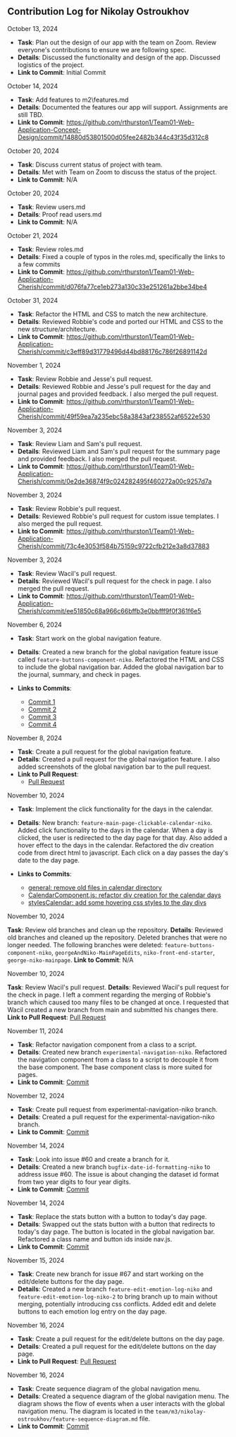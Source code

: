 ## Contribution Log for Nikolay Ostroukhov

October 13, 2024

- **Task**: Plan out the design of our app with the team on Zoom. Review everyone's contributions to ensure we are following spec.
- **Details**: Discussed the functionality and design of the app. Discussed logistics of the project.
- **Link to Commit**: Initial Commit

October 14, 2024

- **Task**: Add features to m2\features.md
- **Details**: Documented the features our app will support. Assignments are still TBD.
- **Link to Commit**: https://github.com/rthurston1/Team01-Web-Application-Concept-Design/commit/14880d53801500d05fee2482b344c43f35d312c8

October 20, 2024

- **Task**: Discuss current status of project with team.
- **Details**: Met with Team on Zoom to discuss the status of the project.
- **Link to Commit**: N/A

October 20, 2024

- **Task**: Review users.md
- **Details**: Proof read users.md
- **Link to Commit**: N/A

October 21, 2024

- **Task**: Review roles.md
- **Details**: Fixed a couple of typos in the roles.md, specifically the links to a few commits
- **Link to Commit**: https://github.com/rthurston1/Team01-Web-Application-Cherish/commit/d076fa77ce1eb273a130c33e251261a2bbe34be4

October 31, 2024

- **Task**: Refactor the HTML and CSS to match the new architecture.
- **Details**: Reviewed Robbie's code and ported our HTML and CSS to the new structure/architecture.
- **Link to Commit**: https://github.com/rthurston1/Team01-Web-Application-Cherish/commit/c3eff89d31779496d44bd88176c786f26891142d

November 1, 2024

- **Task**: Review Robbie and Jesse's pull request.
- **Details**: Reviewed Robbie and Jesse's pull request for the day and journal pages and provided feedback. I also merged the pull request.
- **Link to Commit**: https://github.com/rthurston1/Team01-Web-Application-Cherish/commit/49f59ea7a235ebc58a3843af238552af6522e530

November 3, 2024

- **Task**: Review Liam and Sam's pull request.
- **Details**: Reviewed Liam and Sam's pull request for the summary page and provided feedback. I also merged the pull request.
- **Link to Commit**: https://github.com/rthurston1/Team01-Web-Application-Cherish/commit/0e2de36874f9c024282495f460272a00c9257d7a

November 3, 2024

- **Task**: Review Robbie's pull request.
- **Details**: Reviewed Robbie's pull request for custom issue templates. I also merged the pull request.
- **Link to Commit**: https://github.com/rthurston1/Team01-Web-Application-Cherish/commit/73c4e3053f584b75159c9722cfb212e3a8d37883

November 3, 2024

- **Task**: Review Wacil's pull request.
- **Details**: Reviewed Wacil's pull request for the check in page. I also merged the pull request.
- **Link to Commit**: https://github.com/rthurston1/Team01-Web-Application-Cherish/commit/ee51850c68a966c66bffb3e0bbfff9f0f361f6e5

November 6, 2024

- **Task**: Start work on the global navigation feature.
- **Details**: Created a new branch for the global navigation feature issue called `feature-buttons-component-niko`. Refactored the HTML and CSS to include the global navigation bar. Added the global navigation bar to the journal, summary, and check in pages.

- **Links to Commits**:
  - [Commit 1](https://github.com/rthurston1/Team01-Web-Application-Cherish/commit/2fdd64e451c18812953543aa26c8d670850c697a)
  - [Commit 2](https://github.com/rthurston1/Team01-Web-Application-Cherish/commit/f0afe6238031d1e9e13c9e2f15cdfe1005537cc3)
  - [Commit 3](https://github.com/rthurston1/Team01-Web-Application-Cherish/commit/4a38e0c779491ea3250ee69b16b55e60f1baf657)
  - [Commit 4](https://github.com/rthurston1/Team01-Web-Application-Cherish/commit/d6e20fe49299e7b8b9edf6d944930387b9aa8d16)

November 8, 2024

- **Task**: Create a pull request for the global navigation feature.
- **Details**: Created a pull request for the global navigation feature. I also added screenshots of the global navigation bar to the pull request.
- **Link to Pull Request**:
  - [Pull Request](https://github.com/rthurston1/Team01-Web-Application-Cherish/pull/36)

November 10, 2024

- **Task**: Implement the click functionality for the days in the calendar.
- **Details**: New branch: `feature-main-page-clickable-calendar-niko`. Added click functionality to the days in the calendar. When a day is clicked, the user is redirected to the day page for that day. Also added a hover effect to the days in the calendar. Refactored the div creation code from direct html to javascript. Each click on a day passes the day's date to the day page.
- **Links to Commits**:

  - [general: remove old files in calendar directory](https://github.com/rthurston1/Team01-Web-Application-Cherish/commit/f02f666641eefa5a568e7211f542e011d2d94880)
  - [CalendarComponent.js: refactor div creation for the calendar days](https://github.com/rthurston1/Team01-Web-Application-Cherish/commit/da6ece0a68a491c7cc5f537b62edc839501dfb34)
  - [stylesCalendar: add some hovering css styles to the day divs](https://github.com/rthurston1/Team01-Web-Application-Cherish/commit/0a43318f0c1a1ee6b36b60c5f5e9bfc3e7c7f671)

November 10, 2024

**Task**: Review old branches and clean up the repository.
**Details**: Reviewed old branches and cleaned up the repository. Deleted branches that were no longer needed. The following branches were deleted: `feature-buttons-component-niko`, `georgeAndNiko-MainPageEdits`, `niko-front-end-starter`, `george-niko-mainpage`.
**Link to Commit**: N/A

November 10, 2024

**Task**: Review Wacil's pull request.
**Details**: Reviewed Wacil's pull request for the check in page. I left a comment regarding the merging of Robbie's branch which caused too many files to be changed at once. I requested that Wacil created a new branch from main and submitted his changes there.
**Link to Pull Request**: [Pull Request](https://github.com/rthurston1/Team01-Web-Application-Cherish/pull/39)

November 11, 2024

- **Task**: Refactor navigation component from a class to a script.
- **Details**: Created new branch `experimental-navigation-niko`. Refactored the navigation component from a class to a script to decouple it from the base component. The base component class is more suited for pages.
- **Link to Commit**: [Commit](https://github.com/rthurston1/Team01-Web-Application-Cherish/commit/fdf109f8186408fe81764324cbeed22c19f3052f)

November 12, 2024

- **Task**: Create pull request from experimental-navigation-niko branch.
- **Details**: Created a pull request for the experimental-navigation-niko branch.
- **Link to Commit**: [Commit](https://github.com/rthurston1/Team01-Web-Application-Cherish/commit/529be60ef997c2ac9de6ee2a1a7f9140d3ba559e)

November 14, 2024

- **Task**: Look into issue #60 and create a branch for it.
- **Details**: Created a new branch `bugfix-date-id-formatting-niko` to address issue #60. The issue is about changing the dataset id format from two year digits to four year digits.
- **Link to Commit**: [Commit](https://github.com/rthurston1/Team01-Web-Application-Cherish/commit/781a5234d71c42bc4956a5d6088e8d109208afc6)

November 14, 2024

- **Task**: Replace the stats button with a button to today's day page.
- **Details**: Swapped out the stats button with a button that redirects to today's day page. The button is located in the global navigation bar. Refactored a class name and button ids inside nav.js.
- **Link to Commit**: [Commit](https://github.com/rthurston1/Team01-Web-Application-Cherish/commit/479eea30b04ae69417a92307edf8feb8a77bf72e)

November 15, 2024

- **Task**: Create new branch for issue #67 and start working on the edit/delete buttons for the day page.
- **Details**: Created a new branch `feature-edit-emotion-log-niko` and `feature-edit-emotion-log-niko-2` to bring branch up to main without merging, potentially introducing css conflicts. Added edit and delete buttons to each emotion log entry on the day page.

November 16, 2024

- **Task**: Create a pull request for the edit/delete buttons on the day page.
- **Details**: Created a pull request for the edit/delete buttons on the day page.
- **Link to Pull Request**: [Pull Request](https://github.com/rthurston1/Team01-Web-Application-Cherish/pull/84)

November 16, 2024

- **Task**: Create sequence diagram of the global navigation menu.
- **Details**: Created a sequence diagram of the global navigation menu. The diagram shows the flow of events when a user interacts with the global navigation menu. The diagram is located in the `team/m3/nikolay-ostroukhov/feature-sequence-diagram.md` file.
- **Link to Commit**: [Commit](https://github.com/rthurston1/Team01-Web-Application-Cherish/pull/86/commits/7916f4c3b955b20473b777cf9b07c20c2c1a79ba)
